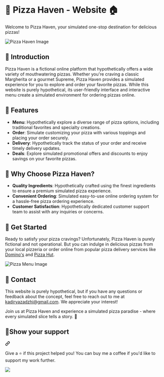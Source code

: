 # 🍕 Pizza Haven - Website 🏠

Welcome to Pizza Haven, your simulated one-stop destination for delicious pizzas!

![Pizza Haven Image](https://s4.aconvert.com/convert/p3r68-cdx67/a6dvx-81lvw.jpg)

## 📖 Introduction
Pizza Haven is a fictional online platform that hypothetically offers a wide variety of mouthwatering pizzas. Whether you're craving a classic Margherita or a gourmet Supreme, Pizza Haven provides a simulated experience for you to explore and order your favorite pizzas. While this website is purely hypothetical, its user-friendly interface and interactive menu create a simulated environment for ordering pizzas online.

## 🍕 Features
- **Menu**: Hypothetically explore a diverse range of pizza options, including traditional favorites and specialty creations.
- **Order**: Simulate customizing your pizza with various toppings and placing your order securely.
- **Delivery**: Hypothetically track the status of your order and receive timely delivery updates.
- **Deals**: Explore simulated promotional offers and discounts to enjoy savings on your favorite pizzas.

## 🌟 Why Choose Pizza Haven?
- **Quality Ingredients**: Hypothetically crafted using the finest ingredients to ensure a premium simulated pizza experience.
- **Convenient Ordering**: Simulated easy-to-use online ordering system for a hassle-free pizza ordering experience.
- **Customer Satisfaction**: Hypothetically dedicated customer support team to assist with any inquiries or concerns.

## 🛒 Get Started
Ready to satisfy your pizza cravings? Unfortunately, Pizza Haven is purely fictional and not operational. But you can indulge in delicious pizzas from your local pizzeria or order online from popular pizza delivery services like [Domino's](https://www.dominos.com/) and [Pizza Hut](https://www.pizzahut.com/).

![Pizza Menu Image](https://s4.aconvert.com/convert/p3r68-cdx67/aqt6a-vifik.jpg)

## 📱 Contact
This website is purely hypothetical, but if you have any questions or feedback about the concept, feel free to reach out to me at kadiryazadzhi@gmail.com. We appreciate your interest!

Join us at Pizza Haven and experience a simulated pizza paradise - where every simulated slice tells a story. 🍕

## 🙏Show your support
<a id="user-content-show-your-support" class="anchor" aria-label="Permalink: Show your support" href="#show-your-support"><svg class="octicon octicon-link" viewBox="0 0 16 16" version="1.1" width="16" height="16" aria-hidden="true"><path d="m7.775 3.275 1.25-1.25a3.5 3.5 0 1 1 4.95 4.95l-2.5 2.5a3.5 3.5 0 0 1-4.95 0 .751.751 0 0 1 .018-1.042.751.751 0 0 1 1.042-.018 1.998 1.998 0 0 0 2.83 0l2.5-2.5a2.002 2.002 0 0 0-2.83-2.83l-1.25 1.25a.751.751 0 0 1-1.042-.018.751.751 0 0 1-.018-1.042Zm-4.69 9.64a1.998 1.998 0 0 0 2.83 0l1.25-1.25a.751.751 0 0 1 1.042.018.751.751 0 0 1 .018 1.042l-1.25 1.25a3.5 3.5 0 1 1-4.95-4.95l2.5-2.5a3.5 3.5 0 0 1 4.95 0 .751.751 0 0 1-.018 1.042.751.751 0 0 1-1.042.018 1.998 1.998 0 0 0-2.83 0l-2.5 2.5a1.998 1.998 0 0 0 0 2.83Z"></path></svg></a></div>
<p dir="auto">Give a ⭐️ if this project helped you! You can buy me a coffee if you'd like to support my work further.</p>
<div dir="auto">
<a href="https://www.buymeacoffee.com/kadiryazadzhi" rel="nofollow"><img src="https://camo.githubusercontent.com/3767c6f451f28c26237caf6a96427f48e584526ec4c36b3fd630932588fb9715/68747470733a2f2f696d672e6275796d6561636f666665652e636f6d2f627574746f6e2d6170692f3f746578743d427579206d65206120636f6666656526656d6f6a693de2989526736c75673d3168616e7a6c6131303026627574746f6e5f636f6c6f75723d46464444303026666f6e745f636f6c6f75723d66666666666626666f6e745f66616d696c793d436f6f6b6965266f75746c696e655f636f6c6f75723d30303030303026636f666665655f636f6c6f75723d464644443030" data-canonical-src="https://img.buymeacoffee.com/button-api/?text=Buy me a coffee&amp;emoji=☕&amp;slug=1hanzla100&amp;button_colour=FFDD00&amp;font_colour=ffffff&amp;font_family=Cookie&amp;outline_colour=000000&amp;coffee_colour=FFDD00" style="max-width: 100%;"></a>
</div>
